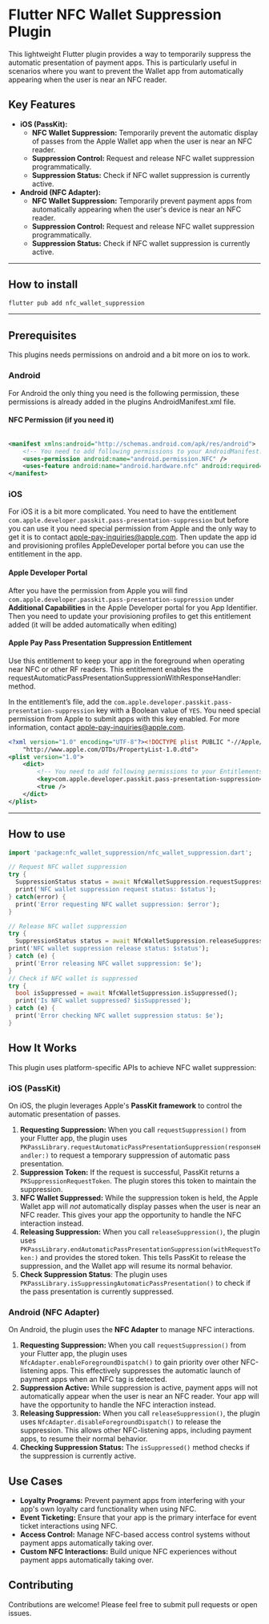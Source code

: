 # Flutter NFC Wallet Suppression Plugin

This lightweight Flutter plugin provides a way to temporarily suppress the automatic presentation of
payment apps. This is particularly useful in scenarios where you want to prevent the Wallet app from
automatically appearing when the user is near an NFC reader.

## Key Features

* **iOS (PassKit):**
    * **NFC Wallet Suppression:** Temporarily prevent the automatic display of passes from the Apple
      Wallet app when the user is near an NFC reader.
    * **Suppression Control:** Request and release NFC wallet suppression programmatically.
    * **Suppression Status:** Check if NFC wallet suppression is currently active.
* **Android (NFC Adapter):**
    * **NFC Wallet Suppression:** Temporarily prevent payment apps from automatically appearing when
      the user's device is near an NFC reader.
    * **Suppression Control:** Request and release NFC wallet suppression programmatically.
    * **Suppression Status:** Check if NFC wallet suppression is currently active.

---

## How to install

```sh
flutter pub add nfc_wallet_suppression
```

---

## Prerequisites

This plugins needs permissions on android and a bit more on ios to work.

### Android

For Android the only thing you need is the following permission, these permissions is already added
in the plugins AndroidManifest.xml file.

#### NFC Permission (if you need it)

```xml

<manifest xmlns:android="http://schemas.android.com/apk/res/android">
    <!-- You need to add following permissions to your AndroidManifest.xml file -->
    <uses-permission android:name="android.permission.NFC" />
    <uses-feature android:name="android.hardware.nfc" android:required="true" />
</manifest>
```

### iOS

For iOS it is a bit more complicated. You need to have the entitlement
`com.apple.developer.passkit.pass-presentation-suppression` but before you can use it you need
special permission from Apple and the only way to get it is to contact
apple-pay-inquiries@apple.com. Then update the app id and provisioning profiles AppleDeveloper
portal before you can use the entitlement in the app.

#### Apple Developer Portal

After you have the permission from Apple you will find
`com.apple.developer.passkit.pass-presentation-suppression` under **Additional Capabilities** in the
Apple Developer portal for you App Identifier. Then you need to update your provisioning profiles to
get this entitlement added (it will be added automatically when editing)

#### Apple Pay Pass Presentation Suppression Entitlement

Use this entitlement to keep your app in the foreground when operating near NFC or other RF readers.
This entitlement enables the requestAutomaticPassPresentationSuppressionWithResponseHandler: method.

In the entitlement’s file, add the `com.apple.developer.passkit.pass-presentation-suppression` key
with a Boolean value of `YES`. You need special permission from Apple to submit apps with this key
enabled. For more information, contact apple-pay-inquiries@apple.com.

```xml
<?xml version="1.0" encoding="UTF-8"?><!DOCTYPE plist PUBLIC "-//Apple//DTD PLIST 1.0//EN"
    "http://www.apple.com/DTDs/PropertyList-1.0.dtd">
<plist version="1.0">
    <dict>
        <!-- You need to add following permissions to your Entitlements file -->
        <key>com.apple.developer.passkit.pass-presentation-suppression</key>
        <true />
    </dict>
</plist>
```

---

## How to use

```dart 
import 'package:nfc_wallet_suppression/nfc_wallet_suppression.dart';

// Request NFC wallet suppression 
try {
  SuppressionStatus status = await NfcWalletSuppression.requestSuppression();
  print('NFC wallet suppression request status: $status');
} catch(error) {
  print('Error requesting NFC wallet suppression: $error');
}

// Release NFC wallet suppression 
try {
  SuppressionStatus status = await NfcWalletSuppression.releaseSuppression();
print('NFC wallet suppression release status: $status');
} catch (e) {
  print('Error releasing NFC wallet suppression: $e');
}
// Check if NFC wallet is suppressed 
try {
  bool isSuppressed = await NfcWalletSuppression.isSuppressed();
  print('Is NFC wallet suppressed? $isSuppressed');
} catch (e) {
  print('Error checking NFC wallet suppression status: $e');
}
```

## How It Works

This plugin uses platform-specific APIs to achieve NFC wallet suppression:

### iOS (PassKit)

On iOS, the plugin leverages Apple's **PassKit framework** to control the automatic presentation of
passes.

1. **Requesting Suppression:** When you call `requestSuppression()` from your Flutter app, the
   plugin uses `PKPassLibrary.requestAutomaticPassPresentationSuppression(responseHandler:)` to
   request a temporary suppression of automatic pass presentation.
2. **Suppression Token:** If the request is successful, PassKit returns a
   `PKSuppressionRequestToken`. The plugin stores this token to maintain the suppression.
3. **NFC Wallet Suppressed:** While the suppression token is held, the Apple Wallet app will *not*
   automatically display passes when the user is near an NFC reader. This gives your app the
   opportunity to handle the NFC interaction instead.
4. **Releasing Suppression:** When you call `releaseSuppression()`, the plugin uses
   `PKPassLibrary.endAutomaticPassPresentationSuppression(withRequestToken:)` and provides the
   stored token. This tells PassKit to release the suppression, and the Wallet app will resume its
   normal behavior.
5. **Check Suppression Status**: The plugin uses
   `PKPassLibrary.isSuppressingAutomaticPassPresentation()` to check if the pass presentation is
   currently suppressed.

### Android (NFC Adapter)

On Android, the plugin uses the **NFC Adapter** to manage NFC interactions.

1. **Requesting Suppression:** When you call `requestSuppression()` from your Flutter app, the
   plugin uses `NfcAdapter.enableForegroundDispatch()` to gain priority over other NFC-listening
   apps. This effectively suppresses the automatic launch of payment apps when an NFC tag is
   detected.
2. **Suppression Active:** While suppression is active, payment apps will not automatically appear
   when the user is near an NFC reader. Your app will have the opportunity to handle the NFC
   interaction instead.
3. **Releasing Suppression:** When you call `releaseSuppression()`, the plugin uses
   `NfcAdapter.disableForegroundDispatch()` to release the suppression. This allows other
   NFC-listening apps, including payment apps, to resume their normal behavior.
4. **Checking Suppression Status:** The `isSuppressed()` method checks if the suppression is
   currently active.

## Use Cases

* **Loyalty Programs:** Prevent payment apps from interfering with your app's own loyalty card
  functionality when using NFC.
* **Event Ticketing:** Ensure that your app is the primary interface for event ticket interactions
  using NFC.
* **Access Control:** Manage NFC-based access control systems without payment apps automatically
  taking over.
* **Custom NFC Interactions:** Build unique NFC experiences without payment apps automatically
  taking over.

## Contributing

Contributions are welcome! Please feel free to submit pull requests or open issues.